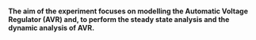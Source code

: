 #### The aim of the experiment focuses on modelling the Automatic Voltage Regulator (AVR) and, to perform the steady state analysis and the dynamic analysis of AVR.
